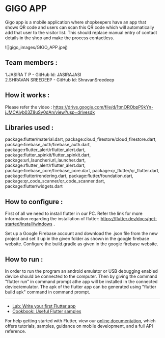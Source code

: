 # GIGO APP

Gigo app is a mobile application where shopkeepers have an app that shows QR code and users can scan this QR code which will automatically add that user to the visitor list. This should replace manual entry of contact details in the shop and make the process contactless.

![]gigo_images/GIGO_APP.jpej)

## Team members : 
1.JASIRA T P  -  GitHub Id:  JASIRAJASI         
2.SHRAVAN SREEDEEP -  GitHub Id:  ShravanSreedeep

## How it works :
Please refer the video : https://drive.google.com/file/d/1tmORObpP9kYn-jJMCAiyb03Z8uSy0dAn/view?usp=drivesdk
 
 ## Libraries used :
 package:flutter/material.dart,
 package:cloud_firestore/cloud_firestore.dart,
 package:firebase_auth/firebase_auth.dart,
 package:rflutter_alert/rflutter_alert.dart,
 package:flutter_spinkit/flutter_spinkit.dart,
 package:url_launcher/url_launcher.dart,
 package:rflutter_alert/rflutter_alert.dart,
 package:firebase_core/firebase_core.dart,
 package:qr_flutter/qr_flutter.dart,
 package:flutter/rendering.dart,
 package:flutter/foundation.dart,
 package:qr_code_scanner/qr_code_scanner.dart,
 package:flutter/widgets.dart
 
 ## How to configure :
 First of all we need to install flutter in our PC. Refer the link for more information regarding the installation of flutter:
 https://flutter.dev/docs/get-started/install/windows .
 
 Set up a Google Firebase account and download the .json file from the new project and set it up in the given folder as shown in the google firebase website. Configure the 
 build.gradle as given in the google firebase website. 
 
 ## How to run :
 In order to run the program an android emulator or USB debugging enabled device should be connected to the computer. Then by giving the command "flutter run" in command prompt athe app will be installed in the connected device/emulator. The apk of the flutter app can be generated using "flutter build apk" command in command prompt. 
      



-----------------------------------------------------------------------------------------------------------------------------------------------------------
- [Lab: Write your first Flutter app](https://flutter.dev/docs/get-started/codelab)
- [Cookbook: Useful Flutter samples](https://flutter.dev/docs/cookbook)

For help getting started with Flutter, view our
[online documentation](https://flutter.dev/docs), which offers tutorials,
samples, guidance on mobile development, and a full API reference.
